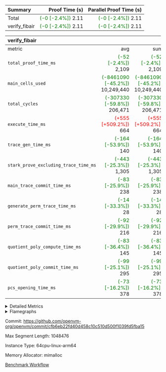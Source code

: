 | Summary | Proof Time (s) | Parallel Proof Time (s) |
|:---|---:|---:|
| Total | <span style='color: green'>(-0 [-2.4%])</span> 2.11 | <span style='color: green'>(-0 [-2.4%])</span> 2.11 |
| verify_fibair | <span style='color: green'>(-0 [-2.4%])</span> 2.11 | <span style='color: green'>(-0 [-2.4%])</span> 2.11 |


| verify_fibair |||||
|:---|---:|---:|---:|---:|
|metric|avg|sum|max|min|
| `total_proof_time_ms ` | <span style='color: green'>(-52 [-2.4%])</span> 2,109 | <span style='color: green'>(-52 [-2.4%])</span> 2,109 | <span style='color: green'>(-52 [-2.4%])</span> 2,109 | <span style='color: green'>(-52 [-2.4%])</span> 2,109 |
| `main_cells_used     ` | <span style='color: green'>(-8461090 [-45.2%])</span> 10,249,440 | <span style='color: green'>(-8461090 [-45.2%])</span> 10,249,440 | <span style='color: green'>(-8461090 [-45.2%])</span> 10,249,440 | <span style='color: green'>(-8461090 [-45.2%])</span> 10,249,440 |
| `total_cycles        ` | <span style='color: green'>(-307330 [-59.8%])</span> 206,471 | <span style='color: green'>(-307330 [-59.8%])</span> 206,471 | <span style='color: green'>(-307330 [-59.8%])</span> 206,471 | <span style='color: green'>(-307330 [-59.8%])</span> 206,471 |
| `execute_time_ms     ` | <span style='color: red'>(+555 [+509.2%])</span> 664 | <span style='color: red'>(+555 [+509.2%])</span> 664 | <span style='color: red'>(+555 [+509.2%])</span> 664 | <span style='color: red'>(+555 [+509.2%])</span> 664 |
| `trace_gen_time_ms   ` | <span style='color: green'>(-164 [-53.9%])</span> 140 | <span style='color: green'>(-164 [-53.9%])</span> 140 | <span style='color: green'>(-164 [-53.9%])</span> 140 | <span style='color: green'>(-164 [-53.9%])</span> 140 |
| `stark_prove_excluding_trace_time_ms` | <span style='color: green'>(-443 [-25.3%])</span> 1,305 | <span style='color: green'>(-443 [-25.3%])</span> 1,305 | <span style='color: green'>(-443 [-25.3%])</span> 1,305 | <span style='color: green'>(-443 [-25.3%])</span> 1,305 |
| `main_trace_commit_time_ms` | <span style='color: green'>(-83 [-25.9%])</span> 238 | <span style='color: green'>(-83 [-25.9%])</span> 238 | <span style='color: green'>(-83 [-25.9%])</span> 238 | <span style='color: green'>(-83 [-25.9%])</span> 238 |
| `generate_perm_trace_time_ms` | <span style='color: green'>(-14 [-33.3%])</span> 28 | <span style='color: green'>(-14 [-33.3%])</span> 28 | <span style='color: green'>(-14 [-33.3%])</span> 28 | <span style='color: green'>(-14 [-33.3%])</span> 28 |
| `perm_trace_commit_time_ms` | <span style='color: green'>(-92 [-29.9%])</span> 216 | <span style='color: green'>(-92 [-29.9%])</span> 216 | <span style='color: green'>(-92 [-29.9%])</span> 216 | <span style='color: green'>(-92 [-29.9%])</span> 216 |
| `quotient_poly_compute_time_ms` | <span style='color: green'>(-83 [-36.4%])</span> 145 | <span style='color: green'>(-83 [-36.4%])</span> 145 | <span style='color: green'>(-83 [-36.4%])</span> 145 | <span style='color: green'>(-83 [-36.4%])</span> 145 |
| `quotient_poly_commit_time_ms` | <span style='color: green'>(-99 [-25.1%])</span> 295 | <span style='color: green'>(-99 [-25.1%])</span> 295 | <span style='color: green'>(-99 [-25.1%])</span> 295 | <span style='color: green'>(-99 [-25.1%])</span> 295 |
| `pcs_opening_time_ms ` | <span style='color: green'>(-73 [-16.2%])</span> 378 | <span style='color: green'>(-73 [-16.2%])</span> 378 | <span style='color: green'>(-73 [-16.2%])</span> 378 | <span style='color: green'>(-73 [-16.2%])</span> 378 |



<details>
<summary>Detailed Metrics</summary>

|  | verify_program_compile_ms | total_cells | stark_prove_excluding_trace_time_ms | quotient_poly_compute_time_ms | quotient_poly_commit_time_ms | perm_trace_commit_time_ms | pcs_opening_time_ms | main_trace_commit_time_ms |
| --- | --- | --- | --- | --- | --- | --- | --- |
|  | 5 | 65,536 | 63 | 3 | 13 | 0 | 33 | 13 | 

| air_name | rows | quotient_deg | main_cols | interactions | constraints | cells |
| --- | --- | --- | --- | --- | --- | --- |
| AccessAdapterAir<2> |  | 4 |  | 5 | 11 |  | 
| AccessAdapterAir<4> |  | 4 |  | 5 | 11 |  | 
| AccessAdapterAir<8> |  | 4 |  | 5 | 11 |  | 
| FibonacciAir | 32,768 | 1 | 2 |  | 5 | 65,536 | 
| FriReducedOpeningAir |  | 4 |  | 31 | 52 |  | 
| NativePoseidon2Air<BabyBearParameters>, 1> |  | 4 |  | 136 | 530 |  | 
| PhantomAir |  | 4 |  | 3 | 4 |  | 
| ProgramAir |  | 1 |  | 1 | 4 |  | 
| VariableRangeCheckerAir |  | 1 |  | 1 | 4 |  | 
| VmAirWrapper<AluNativeAdapterAir, FieldArithmeticCoreAir> |  | 4 |  | 15 | 23 |  | 
| VmAirWrapper<BranchNativeAdapterAir, BranchEqualCoreAir<1> |  | 4 |  | 11 | 22 |  | 
| VmAirWrapper<JalNativeAdapterAir, JalCoreAir> |  | 4 |  | 7 | 6 |  | 
| VmAirWrapper<NativeAdapterAir<2, 0>, PublicValuesCoreAir> |  | 4 |  | 11 | 22 |  | 
| VmAirWrapper<NativeLoadStoreAdapterAir<1>, NativeLoadStoreCoreAir<1> |  | 4 |  | 15 | 16 |  | 
| VmAirWrapper<NativeLoadStoreAdapterAir<4>, NativeLoadStoreCoreAir<4> |  | 4 |  | 15 | 16 |  | 
| VmAirWrapper<NativeVectorizedAdapterAir<4>, FieldExtensionCoreAir> |  | 4 |  | 15 | 23 |  | 
| VmConnectorAir |  | 4 |  | 3 | 8 |  | 
| VolatileBoundaryAir |  | 4 |  | 4 | 16 |  | 

| group | trace_gen_time_ms | total_proof_time_ms | total_cycles | total_cells | stark_prove_excluding_trace_time_ms | quotient_poly_compute_time_ms | quotient_poly_commit_time_ms | perm_trace_commit_time_ms | pcs_opening_time_ms | main_trace_commit_time_ms | main_cells_used | generate_perm_trace_time_ms | execute_time_ms |
| --- | --- | --- | --- | --- | --- | --- | --- | --- | --- | --- | --- | --- | --- |
| verify_fibair | 140 | 2,109 | 206,471 | 27,624,088 | 1,305 | 145 | 295 | 216 | 378 | 238 | 10,249,440 | 28 | 664 | 

| group | air_name | rows | prep_cols | perm_cols | main_cols | cells |
| --- | --- | --- | --- | --- | --- | --- |
| verify_fibair | AccessAdapterAir<2> | 65,536 |  | 12 | 11 | 1,507,328 | 
| verify_fibair | AccessAdapterAir<4> | 32,768 |  | 12 | 13 | 819,200 | 
| verify_fibair | AccessAdapterAir<8> | 128 |  | 12 | 17 | 3,712 | 
| verify_fibair | FriReducedOpeningAir | 1,024 |  | 36 | 25 | 62,464 | 
| verify_fibair | NativePoseidon2Air<BabyBearParameters>, 1> | 16,384 |  | 160 | 399 | 9,158,656 | 
| verify_fibair | PhantomAir | 4,096 |  | 8 | 6 | 57,344 | 
| verify_fibair | ProgramAir | 8,192 |  | 8 | 10 | 147,456 | 
| verify_fibair | VariableRangeCheckerAir | 262,144 | 2 | 8 | 1 | 2,359,296 | 
| verify_fibair | VmAirWrapper<AluNativeAdapterAir, FieldArithmeticCoreAir> | 131,072 |  | 20 | 29 | 6,422,528 | 
| verify_fibair | VmAirWrapper<BranchNativeAdapterAir, BranchEqualCoreAir<1> | 32,768 |  | 16 | 23 | 1,277,952 | 
| verify_fibair | VmAirWrapper<JalNativeAdapterAir, JalCoreAir> | 8,192 |  | 12 | 9 | 172,032 | 
| verify_fibair | VmAirWrapper<NativeLoadStoreAdapterAir<1>, NativeLoadStoreCoreAir<1> | 65,536 |  | 24 | 22 | 3,014,656 | 
| verify_fibair | VmAirWrapper<NativeLoadStoreAdapterAir<4>, NativeLoadStoreCoreAir<4> | 16,384 |  | 24 | 31 | 901,120 | 
| verify_fibair | VmAirWrapper<NativeVectorizedAdapterAir<4>, FieldExtensionCoreAir> | 8,192 |  | 20 | 38 | 475,136 | 
| verify_fibair | VmConnectorAir | 2 | 1 | 8 | 4 | 24 | 
| verify_fibair | VolatileBoundaryAir | 65,536 |  | 8 | 11 | 1,245,184 | 

| group | air_name | dsl_ir | opcode | cells_used |
| --- | --- | --- | --- | --- |
| verify_fibair | <AluNativeAdapterAir,FieldArithmeticCoreAir> |  | ADD | 29 | 
| verify_fibair | <AluNativeAdapterAir,FieldArithmeticCoreAir> | AddEFFI | ADD | 13,224 | 
| verify_fibair | <AluNativeAdapterAir,FieldArithmeticCoreAir> | AddEI | ADD | 242,092 | 
| verify_fibair | <AluNativeAdapterAir,FieldArithmeticCoreAir> | AddF | ADD | 45,675 | 
| verify_fibair | <AluNativeAdapterAir,FieldArithmeticCoreAir> | AddFI | ADD | 91,205 | 
| verify_fibair | <AluNativeAdapterAir,FieldArithmeticCoreAir> | AddV | ADD | 269,874 | 
| verify_fibair | <AluNativeAdapterAir,FieldArithmeticCoreAir> | AddVI | ADD | 328,338 | 
| verify_fibair | <AluNativeAdapterAir,FieldArithmeticCoreAir> | Alloc | ADD | 448,804 | 
| verify_fibair | <AluNativeAdapterAir,FieldArithmeticCoreAir> | Alloc | MUL | 137,924 | 
| verify_fibair | <AluNativeAdapterAir,FieldArithmeticCoreAir> | CastFV | ADD | 1,305 | 
| verify_fibair | <AluNativeAdapterAir,FieldArithmeticCoreAir> | DivEIN | ADD | 116 | 
| verify_fibair | <AluNativeAdapterAir,FieldArithmeticCoreAir> | DivF | DIV | 41,412 | 
| verify_fibair | <AluNativeAdapterAir,FieldArithmeticCoreAir> | DivFIN | DIV | 87 | 
| verify_fibair | <AluNativeAdapterAir,FieldArithmeticCoreAir> | ImmE | ADD | 24,824 | 
| verify_fibair | <AluNativeAdapterAir,FieldArithmeticCoreAir> | ImmF | ADD | 54,665 | 
| verify_fibair | <AluNativeAdapterAir,FieldArithmeticCoreAir> | ImmV | ADD | 106,604 | 
| verify_fibair | <AluNativeAdapterAir,FieldArithmeticCoreAir> | LoadE | ADD | 59,682 | 
| verify_fibair | <AluNativeAdapterAir,FieldArithmeticCoreAir> | LoadE | MUL | 59,682 | 
| verify_fibair | <AluNativeAdapterAir,FieldArithmeticCoreAir> | LoadF | ADD | 19,517 | 
| verify_fibair | <AluNativeAdapterAir,FieldArithmeticCoreAir> | LoadF | MUL | 10,092 | 
| verify_fibair | <AluNativeAdapterAir,FieldArithmeticCoreAir> | LoadHeapPtr | ADD | 29 | 
| verify_fibair | <AluNativeAdapterAir,FieldArithmeticCoreAir> | LoadV | ADD | 131,515 | 
| verify_fibair | <AluNativeAdapterAir,FieldArithmeticCoreAir> | LoadV | MUL | 110,722 | 
| verify_fibair | <AluNativeAdapterAir,FieldArithmeticCoreAir> | MulEF | MUL | 73,312 | 
| verify_fibair | <AluNativeAdapterAir,FieldArithmeticCoreAir> | MulEI | ADD | 8,932 | 
| verify_fibair | <AluNativeAdapterAir,FieldArithmeticCoreAir> | MulF | MUL | 206,219 | 
| verify_fibair | <AluNativeAdapterAir,FieldArithmeticCoreAir> | MulFI | MUL | 40,484 | 
| verify_fibair | <AluNativeAdapterAir,FieldArithmeticCoreAir> | MulVI | MUL | 32,393 | 
| verify_fibair | <AluNativeAdapterAir,FieldArithmeticCoreAir> | StoreE | ADD | 23,142 | 
| verify_fibair | <AluNativeAdapterAir,FieldArithmeticCoreAir> | StoreE | MUL | 23,142 | 
| verify_fibair | <AluNativeAdapterAir,FieldArithmeticCoreAir> | StoreF | ADD | 5,307 | 
| verify_fibair | <AluNativeAdapterAir,FieldArithmeticCoreAir> | StoreF | MUL | 290 | 
| verify_fibair | <AluNativeAdapterAir,FieldArithmeticCoreAir> | StoreHeapPtr | ADD | 29 | 
| verify_fibair | <AluNativeAdapterAir,FieldArithmeticCoreAir> | StoreV | ADD | 26,303 | 
| verify_fibair | <AluNativeAdapterAir,FieldArithmeticCoreAir> | StoreV | MUL | 6,293 | 
| verify_fibair | <AluNativeAdapterAir,FieldArithmeticCoreAir> | SubEF | ADD | 11,397 | 
| verify_fibair | <AluNativeAdapterAir,FieldArithmeticCoreAir> | SubEF | SUB | 3,799 | 
| verify_fibair | <AluNativeAdapterAir,FieldArithmeticCoreAir> | SubEI | ADD | 232 | 
| verify_fibair | <AluNativeAdapterAir,FieldArithmeticCoreAir> | SubFI | SUB | 40,455 | 
| verify_fibair | <AluNativeAdapterAir,FieldArithmeticCoreAir> | SubV | SUB | 43,877 | 
| verify_fibair | <AluNativeAdapterAir,FieldArithmeticCoreAir> | SubVI | SUB | 21,605 | 
| verify_fibair | <AluNativeAdapterAir,FieldArithmeticCoreAir> | SubVIN | SUB | 18,270 | 
| verify_fibair | <AluNativeAdapterAir,FieldArithmeticCoreAir> | UnsafeCastVF | ADD | 87 | 
| verify_fibair | <AluNativeAdapterAir,FieldArithmeticCoreAir> | ZipFor | ADD | 649,861 | 
| verify_fibair | <BranchNativeAdapterAir,BranchEqualCoreAir<1>> | AssertEqE | BNE | 3,956 | 
| verify_fibair | <BranchNativeAdapterAir,BranchEqualCoreAir<1>> | AssertEqEI | BNE | 92 | 
| verify_fibair | <BranchNativeAdapterAir,BranchEqualCoreAir<1>> | AssertEqF | BNE | 33,120 | 
| verify_fibair | <BranchNativeAdapterAir,BranchEqualCoreAir<1>> | AssertEqV | BNE | 17,595 | 
| verify_fibair | <BranchNativeAdapterAir,BranchEqualCoreAir<1>> | AssertEqVI | BNE | 483 | 
| verify_fibair | <BranchNativeAdapterAir,BranchEqualCoreAir<1>> | IfEq | BNE | 2,599 | 
| verify_fibair | <BranchNativeAdapterAir,BranchEqualCoreAir<1>> | IfEqI | BNE | 106,674 | 
| verify_fibair | <BranchNativeAdapterAir,BranchEqualCoreAir<1>> | IfNe | BEQ | 2,645 | 
| verify_fibair | <BranchNativeAdapterAir,BranchEqualCoreAir<1>> | IfNeI | BEQ | 46 | 
| verify_fibair | <BranchNativeAdapterAir,BranchEqualCoreAir<1>> | ZipFor | BNE | 461,748 | 
| verify_fibair | <JalNativeAdapterAir,JalCoreAir> |  | JAL | 9 | 
| verify_fibair | <JalNativeAdapterAir,JalCoreAir> | IfEqI | JAL | 19,206 | 
| verify_fibair | <JalNativeAdapterAir,JalCoreAir> | IfNe | JAL | 18 | 
| verify_fibair | <JalNativeAdapterAir,JalCoreAir> | ZipFor | JAL | 33,300 | 
| verify_fibair | <NativeLoadStoreAdapterAir<1>,NativeLoadStoreCoreAir<1>> | LoadF | LOADW | 68,486 | 
| verify_fibair | <NativeLoadStoreAdapterAir<1>,NativeLoadStoreCoreAir<1>> | LoadV | LOADW | 329,186 | 
| verify_fibair | <NativeLoadStoreAdapterAir<1>,NativeLoadStoreCoreAir<1>> | StoreF | STOREW | 37,290 | 
| verify_fibair | <NativeLoadStoreAdapterAir<1>,NativeLoadStoreCoreAir<1>> | StoreHintWord | HINT_STOREW | 195,096 | 
| verify_fibair | <NativeLoadStoreAdapterAir<1>,NativeLoadStoreCoreAir<1>> | StoreV | STOREW | 106,546 | 
| verify_fibair | <NativeLoadStoreAdapterAir<4>,NativeLoadStoreCoreAir<4>> | LoadE | LOADW | 130,634 | 
| verify_fibair | <NativeLoadStoreAdapterAir<4>,NativeLoadStoreCoreAir<4>> | StoreE | STOREW | 168,361 | 
| verify_fibair | <NativeVectorizedAdapterAir<4>,FieldExtensionCoreAir> | AddE | FE4ADD | 55,062 | 
| verify_fibair | <NativeVectorizedAdapterAir<4>,FieldExtensionCoreAir> | DivE | BBE4DIV | 28,804 | 
| verify_fibair | <NativeVectorizedAdapterAir<4>,FieldExtensionCoreAir> | DivEIN | BBE4DIV | 38 | 
| verify_fibair | <NativeVectorizedAdapterAir<4>,FieldExtensionCoreAir> | MulE | BBE4MUL | 114,076 | 
| verify_fibair | <NativeVectorizedAdapterAir<4>,FieldExtensionCoreAir> | MulEI | BBE4MUL | 2,926 | 
| verify_fibair | <NativeVectorizedAdapterAir<4>,FieldExtensionCoreAir> | SubE | FE4SUB | 71,896 | 
| verify_fibair | FriReducedOpeningAir | FriReducedOpening | FRI_REDUCED_OPENING | 14,700 | 
| verify_fibair | PhantomAir | HintBitsF | PHANTOM | 270 | 
| verify_fibair | PhantomAir | HintInputVec | PHANTOM | 13,608 | 
| verify_fibair | PhantomAir | HintLoad | PHANTOM | 4,284 | 
| verify_fibair | PhantomAir | PrintV | PHANTOM | 4,284 | 
| verify_fibair | VerifyBatchAir | Poseidon2PermuteBabyBear | PERM_POS2 | 10,374 | 
| verify_fibair | VerifyBatchAir | VerifyBatchExt | VERIFY_BATCH | 2,765,070 | 
| verify_fibair | VerifyBatchAir | VerifyBatchFelt | VERIFY_BATCH | 636,804 | 

| group | chip_name | rows_used |
| --- | --- | --- |
| verify_fibair | <AluNativeAdapterAir,FieldArithmeticCoreAir> | 118,375 | 
| verify_fibair | <BranchNativeAdapterAir,BranchEqualCoreAir<1>> | 27,346 | 
| verify_fibair | <JalNativeAdapterAir,JalCoreAir> | 5,837 | 
| verify_fibair | <NativeLoadStoreAdapterAir<1>,NativeLoadStoreCoreAir<1>> | 33,482 | 
| verify_fibair | <NativeLoadStoreAdapterAir<4>,NativeLoadStoreCoreAir<4>> | 9,645 | 
| verify_fibair | <NativeVectorizedAdapterAir<4>,FieldExtensionCoreAir> | 7,179 | 
| verify_fibair | AccessAdapter<2> | 42,114 | 
| verify_fibair | AccessAdapter<4> | 20,344 | 
| verify_fibair | AccessAdapter<8> | 88 | 
| verify_fibair | Boundary | 34,568 | 
| verify_fibair | FriReducedOpeningAir | 588 | 
| verify_fibair | PhantomAir | 3,741 | 
| verify_fibair | ProgramChip | 5,657 | 
| verify_fibair | VariableRangeCheckerAir | 262,144 | 
| verify_fibair | VerifyBatchAir | 8,552 | 
| verify_fibair | VmConnectorAir | 2 | 

| group | dsl_ir | opcode | frequency |
| --- | --- | --- | --- |
| verify_fibair |  | ADD | 2 | 
| verify_fibair |  | JAL | 1 | 
| verify_fibair | AddE | FE4ADD | 1,449 | 
| verify_fibair | AddEFFI | ADD | 456 | 
| verify_fibair | AddEI | ADD | 8,348 | 
| verify_fibair | AddF | ADD | 1,575 | 
| verify_fibair | AddFI | ADD | 3,145 | 
| verify_fibair | AddV | ADD | 9,306 | 
| verify_fibair | AddVI | ADD | 11,322 | 
| verify_fibair | Alloc | ADD | 15,476 | 
| verify_fibair | Alloc | MUL | 4,756 | 
| verify_fibair | AssertEqE | BNE | 172 | 
| verify_fibair | AssertEqEI | BNE | 4 | 
| verify_fibair | AssertEqF | BNE | 1,440 | 
| verify_fibair | AssertEqV | BNE | 765 | 
| verify_fibair | AssertEqVI | BNE | 21 | 
| verify_fibair | CastFV | ADD | 45 | 
| verify_fibair | DivE | BBE4DIV | 758 | 
| verify_fibair | DivEIN | ADD | 4 | 
| verify_fibair | DivEIN | BBE4DIV | 1 | 
| verify_fibair | DivF | DIV | 1,428 | 
| verify_fibair | DivFIN | DIV | 3 | 
| verify_fibair | FriReducedOpening | FRI_REDUCED_OPENING | 126 | 
| verify_fibair | HintBitsF | PHANTOM | 45 | 
| verify_fibair | HintInputVec | PHANTOM | 2,268 | 
| verify_fibair | HintLoad | PHANTOM | 714 | 
| verify_fibair | IfEq | BNE | 113 | 
| verify_fibair | IfEqI | BNE | 4,638 | 
| verify_fibair | IfEqI | JAL | 2,134 | 
| verify_fibair | IfNe | BEQ | 115 | 
| verify_fibair | IfNe | JAL | 2 | 
| verify_fibair | IfNeI | BEQ | 2 | 
| verify_fibair | ImmE | ADD | 856 | 
| verify_fibair | ImmF | ADD | 1,885 | 
| verify_fibair | ImmV | ADD | 3,676 | 
| verify_fibair | LoadE | ADD | 2,058 | 
| verify_fibair | LoadE | LOADW | 4,214 | 
| verify_fibair | LoadE | MUL | 2,058 | 
| verify_fibair | LoadF | ADD | 673 | 
| verify_fibair | LoadF | LOADW | 3,113 | 
| verify_fibair | LoadF | MUL | 348 | 
| verify_fibair | LoadHeapPtr | ADD | 1 | 
| verify_fibair | LoadV | ADD | 4,535 | 
| verify_fibair | LoadV | LOADW | 14,963 | 
| verify_fibair | LoadV | MUL | 3,818 | 
| verify_fibair | MulE | BBE4MUL | 3,002 | 
| verify_fibair | MulEF | MUL | 2,528 | 
| verify_fibair | MulEI | ADD | 308 | 
| verify_fibair | MulEI | BBE4MUL | 77 | 
| verify_fibair | MulF | MUL | 7,111 | 
| verify_fibair | MulFI | MUL | 1,396 | 
| verify_fibair | MulVI | MUL | 1,117 | 
| verify_fibair | Poseidon2PermuteBabyBear | PERM_POS2 | 26 | 
| verify_fibair | PrintV | PHANTOM | 714 | 
| verify_fibair | StoreE | ADD | 798 | 
| verify_fibair | StoreE | MUL | 798 | 
| verify_fibair | StoreE | STOREW | 5,431 | 
| verify_fibair | StoreF | ADD | 183 | 
| verify_fibair | StoreF | MUL | 10 | 
| verify_fibair | StoreF | STOREW | 1,695 | 
| verify_fibair | StoreHeapPtr | ADD | 1 | 
| verify_fibair | StoreHintWord | HINT_STOREW | 8,868 | 
| verify_fibair | StoreV | ADD | 907 | 
| verify_fibair | StoreV | MUL | 217 | 
| verify_fibair | StoreV | STOREW | 4,843 | 
| verify_fibair | SubE | FE4SUB | 1,892 | 
| verify_fibair | SubEF | ADD | 393 | 
| verify_fibair | SubEF | SUB | 131 | 
| verify_fibair | SubEI | ADD | 8 | 
| verify_fibair | SubFI | SUB | 1,395 | 
| verify_fibair | SubV | SUB | 1,513 | 
| verify_fibair | SubVI | SUB | 745 | 
| verify_fibair | SubVIN | SUB | 630 | 
| verify_fibair | UnsafeCastVF | ADD | 3 | 
| verify_fibair | VerifyBatchExt | VERIFY_BATCH | 630 | 
| verify_fibair | VerifyBatchFelt | VERIFY_BATCH | 84 | 
| verify_fibair | ZipFor | ADD | 22,409 | 
| verify_fibair | ZipFor | BNE | 20,076 | 
| verify_fibair | ZipFor | JAL | 3,700 | 

</details>


<details>
<summary>Flamegraphs</summary>

[![](https://openvm-public-data-sandbox-us-east-1.s3.us-east-1.amazonaws.com/benchmark/github/flamegraphs/cfb6eb22fd40d458c10c510d500f1039fd5fba15/verify_fibair-cfb6eb22fd40d458c10c510d500f1039fd5fba15-verify_fibair.dsl_ir.opcode.air_name.cells_used.reverse.svg)](https://openvm-public-data-sandbox-us-east-1.s3.us-east-1.amazonaws.com/benchmark/github/flamegraphs/cfb6eb22fd40d458c10c510d500f1039fd5fba15/verify_fibair-cfb6eb22fd40d458c10c510d500f1039fd5fba15-verify_fibair.dsl_ir.opcode.air_name.cells_used.reverse.svg)
[![](https://openvm-public-data-sandbox-us-east-1.s3.us-east-1.amazonaws.com/benchmark/github/flamegraphs/cfb6eb22fd40d458c10c510d500f1039fd5fba15/verify_fibair-cfb6eb22fd40d458c10c510d500f1039fd5fba15-verify_fibair.dsl_ir.opcode.air_name.cells_used.svg)](https://openvm-public-data-sandbox-us-east-1.s3.us-east-1.amazonaws.com/benchmark/github/flamegraphs/cfb6eb22fd40d458c10c510d500f1039fd5fba15/verify_fibair-cfb6eb22fd40d458c10c510d500f1039fd5fba15-verify_fibair.dsl_ir.opcode.air_name.cells_used.svg)
[![](https://openvm-public-data-sandbox-us-east-1.s3.us-east-1.amazonaws.com/benchmark/github/flamegraphs/cfb6eb22fd40d458c10c510d500f1039fd5fba15/verify_fibair-cfb6eb22fd40d458c10c510d500f1039fd5fba15-verify_fibair.dsl_ir.opcode.frequency.reverse.svg)](https://openvm-public-data-sandbox-us-east-1.s3.us-east-1.amazonaws.com/benchmark/github/flamegraphs/cfb6eb22fd40d458c10c510d500f1039fd5fba15/verify_fibair-cfb6eb22fd40d458c10c510d500f1039fd5fba15-verify_fibair.dsl_ir.opcode.frequency.reverse.svg)
[![](https://openvm-public-data-sandbox-us-east-1.s3.us-east-1.amazonaws.com/benchmark/github/flamegraphs/cfb6eb22fd40d458c10c510d500f1039fd5fba15/verify_fibair-cfb6eb22fd40d458c10c510d500f1039fd5fba15-verify_fibair.dsl_ir.opcode.frequency.svg)](https://openvm-public-data-sandbox-us-east-1.s3.us-east-1.amazonaws.com/benchmark/github/flamegraphs/cfb6eb22fd40d458c10c510d500f1039fd5fba15/verify_fibair-cfb6eb22fd40d458c10c510d500f1039fd5fba15-verify_fibair.dsl_ir.opcode.frequency.svg)

</details>

Commit: https://github.com/openvm-org/openvm/commit/cfb6eb22fd40d458c10c510d500f1039fd5fba15

Max Segment Length: 1048476

Instance Type: 64cpu-linux-arm64

Memory Allocator: mimalloc

[Benchmark Workflow](https://github.com/openvm-org/openvm/actions/runs/13088742933)
